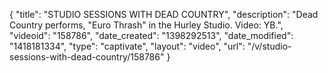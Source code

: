 {
    "title": "STUDIO SESSIONS WITH DEAD COUNTRY",
    "description": "Dead Country performs, \"Euro Thrash\" in the Hurley Studio. Video: YB.",
    "videoid": "158786",
    "date_created": "1398292513",
    "date_modified": "1418181334",
    "type": "captivate",
    "layout": "video",
    "url": "\/v\/studio-sessions-with-dead-country\/158786"
}